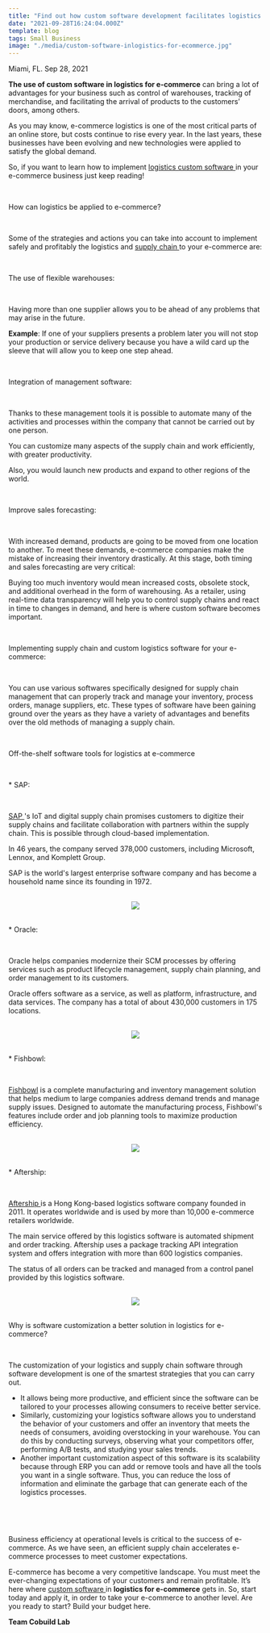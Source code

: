 ```yaml
---
title: "Find out how custom software development facilitates logistics for e-commerce"
date: "2021-09-28T16:24:04.000Z"
template: blog
tags: Small Business
image: "./media/custom-software-inlogistics-for-ecommerce.jpg"
---
```



Miami, FL. Sep 28, 2021



**The use of custom software in logistics for e-commerce** can bring a lot of advantages for your business such as control of warehouses, tracking of merchandise, and facilitating the arrival of products to the customers’ doors, among others. 

As you may know, e-commerce logistics is one of the most critical parts of an online store, but costs continue to rise every year. In the last years, these businesses have been evolving and new technologies were applied to satisfy the global demand.  

So, if you want to learn how to implement <a target="_blank" href="https://www.cobuildlab.com/blog/custom-software-development-process-in-2021-step-by-step-towards-digital-transformation-in-logistics/"> logistics custom software </a> in your e-commerce business just keep reading!

<br>

<title-2>How can logistics be applied to e-commerce?</title-2>

<br>

Some of the strategies and actions you can take into account to implement safely and profitably the logistics and <a target="_blank" href="https://www.cobuildlab.com/blog/Supply-chain-synchronization/"> supply chain </a> to your e-commerce are:

<br>

<title-3>The use of flexible warehouses:</title-3>

<br>

Having more than one supplier allows you to be ahead of any problems that may arise in the future. 

**Example**: If one of your suppliers presents a problem later you will not stop your production or service delivery because you have a wild card up the sleeve that will allow you to keep one step ahead.

<br>

<title-3>Integration of management software:</title-3>

<br>

Thanks to these management tools it is possible to automate many of the activities and processes within the company that cannot be carried out by one person. 

You can customize many aspects of the supply chain and work efficiently, with greater productivity. 

Also, you would launch new products and expand to other regions of the world.

<br>

<title-3>Improve sales forecasting:</title-3>

<br>

With increased demand, products are going to be moved from one location to another. To meet these demands, e-commerce companies make the mistake of increasing their inventory drastically. At this stage, both timing and sales forecasting are very critical: 

Buying too much inventory would mean increased costs, obsolete stock, and additional overhead in the form of warehousing. As a retailer, using real-time data transparency will help you to control supply chains and react in time to changes in demand, and here is where custom software becomes important.

<br>

<title-3>Implementing supply chain and custom logistics software for your e-commerce:</title-3>

<br>

You can use various softwares specifically designed for supply chain management that can properly track and manage your inventory, process orders, manage suppliers, etc. These types of software have been gaining ground over the years as they have a variety of advantages and benefits over the old methods of managing a supply chain.  

<br>

<title-2>Off-the-shelf software tools for logistics at e-commerce</title-2>

<br>

<title-3>* SAP:</title-3>

<br>

<a target="_blank" href="https://www.sap.com/index.html"> SAP </a>'s IoT and digital supply chain promises customers to digitize their supply chains and facilitate collaboration with partners within the supply chain. This is possible through cloud-based implementation.  

In 46 years, the company served 378,000 customers, including Microsoft, Lennox, and Komplett Group. 

SAP is the world's largest enterprise software company and has become a household name since its founding in 1972.

<br>

<center>
<img src="./media/SAP.png">
</center>

<br>

<title-3>* Oracle:</title-3>

<br>

Oracle helps companies modernize their SCM processes by offering services such as product lifecycle management, supply chain planning, and order management to its customers. 

Oracle offers software as a service, as well as platform, infrastructure, and data services. The company has a total of about 430,000 customers in 175 locations.

<br>

<center>
<img src="./media/oracle.png">
</center>

<br>

<title-3>* Fishbowl:</title-3>

<br>

<a target="_blank" href="https://www.fishbowlinventory.com/"> Fishbowl</a> is a complete manufacturing and inventory management solution that helps medium to large companies address demand trends and manage supply issues. Designed to automate the manufacturing process, Fishbowl's features include order and job planning tools to maximize production efficiency.

<br>

<center>
<img src="./media/fish-bowl.png">
</center>

<br>

<title-3>* Aftership:</title-3>

<br>

<a target="_blank" href="https://www.aftership.com/">  Aftership </a> is a Hong Kong-based logistics software company founded in 2011. It operates worldwide and is used by more than 10,000 e-commerce retailers worldwide. 

The main service offered by this logistics software is automated shipment and order tracking. Aftership uses a package tracking API integration system and offers integration with more than 600 logistics companies. 

The status of all orders can be tracked and managed from a control panel provided by this logistics software.

<br>

<center>
<img src="./media/aftership.png">
</center>

<br>

<title-2>Why is software customization a better solution in logistics for e-commerce?</title-2>

<br>

The customization of your logistics and supply chain software through software development is one of the smartest strategies that you can carry out. 

* It allows being more productive, and efficient since the software can be tailored to your processes allowing consumers to receive better service. 
* Similarly, customizing your logistics software allows you to understand the behavior of your customers and offer an inventory that meets the needs of consumers, avoiding overstocking in your warehouse. You can do this by conducting surveys, observing what your competitors offer, performing A/B tests, and studying your sales trends. 
* Another important customization aspect of this software is its scalability because through ERP you can add or remove tools and have all the tools you want in a single software. Thus, you can reduce the loss of information and eliminate the garbage that can generate each of the logistics processes. 

<br>

<youtube-video id="0vyrtbVER5I"></youtube-video>

<br>

Business efficiency at operational levels is critical to the success of e-commerce. As we have seen, an efficient supply chain accelerates e-commerce processes to meet customer expectations. 

E-commerce has become a very competitive landscape. You must meet the ever-changing expectations of your customers and remain profitable. It’s here where <a target="_blank" href="https://www.cobuildlab.com/services/custom-software-development/"> custom software  </a> in **logistics for e-commerce** gets in. So, start today and apply it, in order to take your e-commerce to another level. Are you ready to start? Build your budget here.

**Team Cobuild Lab** 

